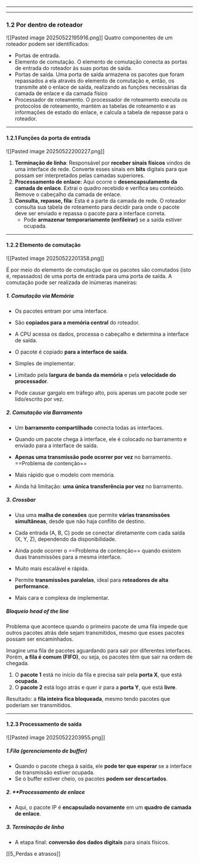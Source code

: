 
---

---
### **1.2 Por dentro de roteador**
![[Pasted image 20250522195916.png]]
Quatro componentes de um roteador podem ser identificados: 
- Portas de entrada.
- Elemento de comutação. O elemento de comutação conecta as portas de entrada do roteador às suas portas de saída. 
- Portas de saída. Uma porta de saída armazena os pacotes que foram repassados a ela através do elemento de comutação e, então, os transmite até o enlace de saída, realizando as funções necessárias da camada de enlace e da camada físico
- Processador de roteamento. O processador de roteamento executa os protocolos de roteamento, mantém as tabelas de roteamento e as informações de estado do enlace, e calcula a tabela de repasse para o roteador. 

---
#### **1.2.1 Funções da porta de entrada**
![[Pasted image 20250522200227.png]]
1. **Terminação de linha**: Responsável por **receber sinais físicos** vindos de uma interface de rede. Converte esses sinais em **bits** digitais para que possam ser interpretados pelas camadas superiores.
2. **Processamento de enlace:** Aqui ocorre o **desencapsulamento da camada de enlace**. Extrai o quadro recebido e verifica seu conteúdo. Remove o cabeçalho da camada de enlace.
3. **Consulta, repasse, fila**: Esta é a parte da camada de rede. O roteador consulta sua tabela de roteamento para decidir para onde o pacote deve ser enviado e repassa o pacote para a interface correta.
    - Pode **armazenar temporariamente (enfileirar)** se a saída estiver ocupada.

---
#### **1.2.2 Elemento de comutação**
![[Pasted image 20250522201358.png]]

É por meio do elemento de comutação que os pacotes são comutados (isto é, repassados) de uma porta de entrada para uma porta de saída. A comutação pode ser realizada de inúmeras maneiras:
##### 1. **Comutação via Memória**
- Os pacotes entram por uma interface.
- São **copiados para a memória central** do roteador.
- A CPU acessa os dados, processa o cabeçalho e determina a interface de saída.
- O pacote é copiado **para a interface de saída**.

- Simples de implementar.
- Limitado pela **largura de banda da memória** e pela **velocidade do processador**.
- Pode causar gargalo em tráfego alto, pois apenas um pacote pode ser lido/escrito por vez.
##### 2. **Comutação via Barramento**
- Um **barramento compartilhado** conecta todas as interfaces.
- Quando um pacote chega à interface, ele é colocado no barramento e enviado para a interface de saída.
- **Apenas uma transmissão pode ocorrer por vez** no barramento. ==Problema de contenção==

- Mais rápido que o modelo com memória.
- Ainda há limitação: **uma única transferência por vez** no barramento.
##### 3. **Crossbar** 
- Usa uma **malha de conexões** que permite **várias transmissões simultâneas**, desde que não haja conflito de destino.
- Cada entrada (A, B, C) pode se conectar diretamente com cada saída (X, Y, Z), dependendo da disponibilidade.
- Ainda pode ocorrer o ==Problema de contenção== quando existem duas transmissões para a mesma interface.

- Muito mais escalável e rápida.    
- Permite **transmissões paralelas**, ideal para **roteadores de alta performance**.
- Mais cara e complexa de implementar.

##### **Bloqueio head of the line** 
Problema que acontece quando o primeiro pacote de uma fila impede que outros pacotes atrás dele sejam transmitidos, mesmo que esses pacotes possam ser encaminhados.

Imagine uma fila de pacotes aguardando para sair por diferentes interfaces. Porém, **a fila é comum (FIFO)**, ou seja, os pacotes têm que sair na ordem de chegada.
1. O **pacote 1** está no início da fila e precisa sair pela **porta X**, que está **ocupada**.
2. O **pacote 2** está logo atrás e quer ir para a **porta Y**, que está **livre**.

Resultado: a **fila inteira fica bloqueada**, mesmo tendo pacotes que poderiam ser transmitidos.

---
#### **1.2.3 Processamento de saída**
![[Pasted image 20250522203955.png]]
##### 1.**Fila (gerenciamento de buffer)**
- Quando o pacote chega à saída, ele **pode ter que esperar** se a interface de transmissão estiver ocupada.
- Se o buffer estiver cheio, os pacotes **podem ser descartados**.
##### 2. **Processamento de enlace
- Aqui, o pacote IP é **encapsulado novamente** em um **quadro de camada de enlace**.
##### 3. **Terminação de linha**
- A etapa final: **conversão dos dados digitais** para sinais físicos.


[[5_Perdas e atrasos]]
